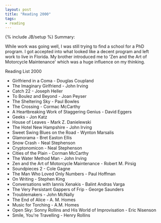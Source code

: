 ```yaml
---
layout: post
title: "Reading 2000"
tags:
- reading
---
```

{% include JB/setup %}
Summary:

While work was going well, I was still trying to find a school for a PhD program. I got accepted into what looked like a decent program and left work to live in Florida. My brother introduced me to 'Zen and the Art of Motorcycle Maintenance' which was a huge influence on my thinking.


Reading List 2000
* Girlfriend in a Coma - Douglas Coupland
* The Imaginary Girlfriend - John Irving
* Catch 22 - Joseph Heller
* To Boulez and Beyond - Joan Peyser
* The Sheltering Sky - Paul Bowles
* The Crossing - Cormac McCarthy
* A Heartbreaking Work of Staggering Genius - David Eggers
* Geeks - Jon Katz
* House of Leaves - Mark Z. Danielewski
* The Hotel New Hampshire - John Irving
* Sweet Swing Blues on the Road - Wynton Marsalis
* Glamorama - Bret Easton Ellis
* Snow Crash - Neal Stephenson
* Cryptonomicon - Neal Stephenson
* Cities of the Plain - Corman McCarthy
* The Water Method Man - John Irving
* Zen and the Art of Motorcycle Maintenance - Robert M. Pirsig
* Soundpieces 2 - Cole Gagne
* The Man Who Loved Only Numbers - Paul Hoffman
* On Writing - Stephen King
* Conversations with Iannis Xenakis - Balint Andras Varga
* The Very Persistant Gappers of Frip - George Saunders
* Troublemakers - John McNally
* The End of Alice - A. M. Homes
* Music for Torching - A.M. Homes
* Open Sky: Sonny Rollins and His World of Improvisation - Eric Nisenson
* Smile, You're Travelling - Henry Rollins


